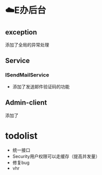# ☁️E办后台
## exception
添加了全局的异常处理
## Service
### ISendMailService
- 添加了发送邮件验证码的功能
## Admin-client
添加了
# todolist
- 统一接口
- Security用户权限可以走缓存（提高并发量）
- 修复bug
- vhr